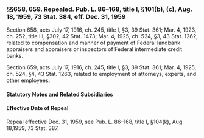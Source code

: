 ### §§658, 659. Repealed. Pub. L. 86–168, title I, §101(b), (c), Aug. 18, 1959, 73 Stat. 384, eff. Dec. 31, 1959 ###

Section 658, acts July 17, 1916, ch. 245, title I, §3, 39 Stat. 361; Mar. 4, 1923, ch. 252, title III, §302, 42 Stat. 1473; Mar. 4, 1925, ch. 524, §3, 43 Stat. 1262, related to compensation and manner of payment of Federal landbank appraisers and appraisers or inspectors of Federal intermediate credit banks.

Section 659, acts July 17, 1916, ch. 245, title I, §3, 39 Stat. 361; Mar. 4, 1925, ch. 524, §4, 43 Stat. 1263, related to employment of attorneys, experts, and other employees.

#### **Statutory Notes and Related Subsidiaries** ####

#### Effective Date of Repeal ####

Repeal effective Dec. 31, 1959, see Pub. L. 86–168, title I, §104(k), Aug. 18,1959, 73 Stat. 387.